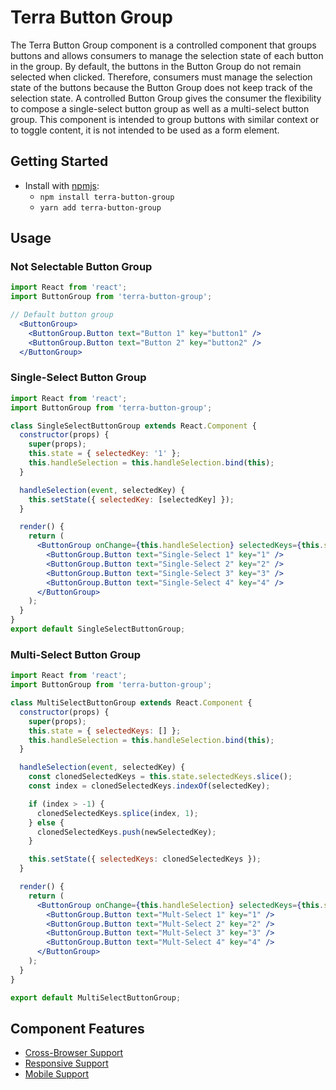 # Terra Button Group

 The Terra Button Group component is a controlled component that groups buttons and allows consumers to manage the selection state of each button in the group. By default, the buttons in the Button Group do not remain selected when clicked. Therefore, consumers must manage the selection state of the buttons because the Button Group does not keep track of the selection state. A controlled Button Group gives the consumer the flexibility to compose a single-select button group as well as a multi-select button group. This component is intended to group buttons with similar context or to toggle content, it is not intended to be used as a form element.

## Getting Started

- Install with [npmjs](https://www.npmjs.com):
  - `npm install terra-button-group`
  - `yarn add terra-button-group`

## Usage

### Not Selectable Button Group

```jsx
import React from 'react';
import ButtonGroup from 'terra-button-group';

// Default button group
  <ButtonGroup>
    <ButtonGroup.Button text="Button 1" key="button1" />
    <ButtonGroup.Button text="Button 2" key="button2" />
  </ButtonGroup>
```

### Single-Select Button Group
```jsx
import React from 'react';
import ButtonGroup from 'terra-button-group';

class SingleSelectButtonGroup extends React.Component {
  constructor(props) {
    super(props);
    this.state = { selectedKey: '1' };
    this.handleSelection = this.handleSelection.bind(this);
  }

  handleSelection(event, selectedKey) {
    this.setState({ selectedKey: [selectedKey] });
  }

  render() {
    return (
      <ButtonGroup onChange={this.handleSelection} selectedKeys={this.state.selectedKey}>
        <ButtonGroup.Button text="Single-Select 1" key="1" />
        <ButtonGroup.Button text="Single-Select 2" key="2" />
        <ButtonGroup.Button text="Single-Select 3" key="3" />
        <ButtonGroup.Button text="Single-Select 4" key="4" />
      </ButtonGroup>
    );
  }
}
export default SingleSelectButtonGroup;
```

### Multi-Select Button Group
```jsx
import React from 'react';
import ButtonGroup from 'terra-button-group';

class MultiSelectButtonGroup extends React.Component {
  constructor(props) {
    super(props);
    this.state = { selectedKeys: [] };
    this.handleSelection = this.handleSelection.bind(this);
  }

  handleSelection(event, selectedKey) {
    const clonedSelectedKeys = this.state.selectedKeys.slice();
    const index = clonedSelectedKeys.indexOf(selectedKey);

    if (index > -1) {
      clonedSelectedKeys.splice(index, 1);
    } else {
      clonedSelectedKeys.push(newSelectedKey);
    }

    this.setState({ selectedKeys: clonedSelectedKeys });
  }

  render() {
    return (
      <ButtonGroup onChange={this.handleSelection} selectedKeys={this.state.selectedKeys}>
        <ButtonGroup.Button text="Mult-Select 1" key="1" />
        <ButtonGroup.Button text="Mult-Select 2" key="2" />
        <ButtonGroup.Button text="Mult-Select 3" key="3" />
        <ButtonGroup.Button text="Mult-Select 4" key="4" />
      </ButtonGroup>
    );
  }
}

export default MultiSelectButtonGroup;
```

## Component Features
* [Cross-Browser Support](https://github.com/cerner/terra-ui/blob/master/src/terra-dev-site/contributing/ComponentStandards.e.contributing.md#cross-browser-support)
* [Responsive Support](https://github.com/cerner/terra-ui/blob/master/src/terra-dev-site/contributing/ComponentStandards.e.contributing.md#responsive-support)
* [Mobile Support](https://github.com/cerner/terra-ui/blob/master/src/terra-dev-site/contributing/ComponentStandards.e.contributing.md#mobile-support)
